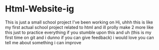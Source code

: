 # Html-Website-ig
This is just a small school project I've been working on
Hi, uhhh this is like my first actual school project related to html and ill prolly make 2 more like this just to practice everything 
if you stumble upon this and uh (this is my first time on git and i dunno if you can give feedback) i would love you can tell me about something i can improve
